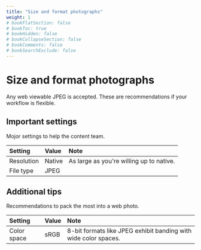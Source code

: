 ```yaml
---
title: "Size and format photographs"
weight: 1
# bookFlatSection: false
# bookToc: true
# bookHidden: false
# bookCollapseSection: false
# bookComments: false
# bookSearchExclude: false
---
```


# Size and format photographs

Any web viewable JPEG is accepted. These are recommendations if your workflow is flexible.

## Important settings

Mojor settings to help the content team.

| Setting | Value | Note |
| :- | :- | :- |
| Resolution | Native | As large as you're willing up to native. |
| File type | JPEG |

## Additional tips

Recommendations to pack the most into a web photo.

| Setting | Value | Note |
| :- | :- | :- |
| Color space | sRGB | 8-bit formats like JPEG exhibit banding with wide color spaces. |

